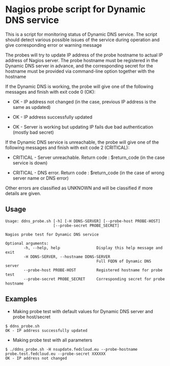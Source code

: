 # Nagios probe script for Dynamic DNS service

This is a script for monitoring status of Dynamic DNS service. The script 
should detect various possible issues of the service during operation and 
give corresponding error or warning message

The probes will try to update IP address of the probe hostname to actual IP
address of Nagios server. The probe hostname must be registered in the 
Dynamic DNS server in advance, and the corresponding secret for the hostname 
must be provided via command-line option together with the hostname

If the Dynamic DNS is working, the probe will give one of the following 
messages and finish with exit code 0 (OK):

- OK - IP address not changed (in the case, previous  IP address is the same
as updated)

- OK - IP address successfully updated

- OK - Server is working but updating IP fails due bad authentication 
(mostly bad secret)

If the Dynamic DNS service is unreachable, the probe will give one of the 
following messages and finish with exit code 2 (CRITICAL):

- CRITICAL - Server unreachable. Return code : $return_code (in the case 
service is down)

- CRITICAL - DNS error. Return code : $return_code (in the case of wrong 
server name or DNS error)

Other errors are classified as UNKNOWN and will be classified if more details
are given.

## Usage

```
Usage: ddns_probe.sh [-h] [-H DDNS-SERVER] [--probe-host PROBE-HOST]
                     [--probe-secret PROBE_SECRET]

Nagios probe test for Dynamic DNS service

Optional arguments:
        -h, --help, help                Display this help message and exit
        -H DDNS-SERVER, --hostname DDNS-SERVER
                                        Full FQDN of Dynamic DNS server
        --probe-host PROBE-HOST         Registered hostname for probe test
        --probe-secret PROBE_SECRET     Corresponding secret for probe hostname
```

## Examples

- Making probe test with default values for Dynamic DNS server and probe host/secret

```
$ ddns_probe.sh
OK - IP address successfully updated
```

- Making probe test with all parameters

```
$ ./ddns_probe.sh -H nsupdate.fedcloud.eu --probe-hostname probe.test.fedcloud.eu --probe-secret XXXXXX
OK - IP address not changed

